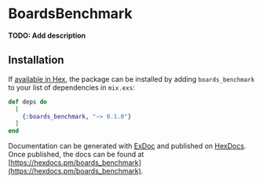 # BoardsBenchmark

**TODO: Add description**

## Installation

If [available in Hex](https://hex.pm/docs/publish), the package can be installed
by adding `boards_benchmark` to your list of dependencies in `mix.exs`:

```elixir
def deps do
  [
    {:boards_benchmark, "~> 0.1.0"}
  ]
end
```

Documentation can be generated with [ExDoc](https://github.com/elixir-lang/ex_doc)
and published on [HexDocs](https://hexdocs.pm). Once published, the docs can
be found at [https://hexdocs.pm/boards_benchmark](https://hexdocs.pm/boards_benchmark).

